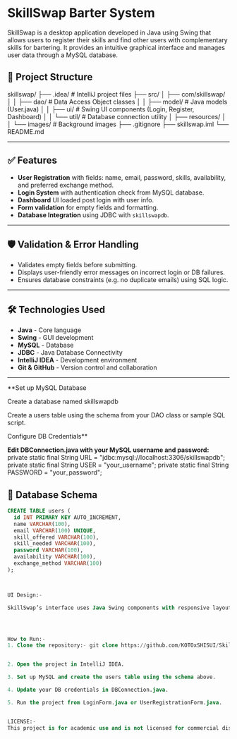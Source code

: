 # SkillSwap Barter System

SkillSwap is a desktop application developed in Java using Swing that allows users to register their skills and find other users with complementary skills for bartering. It provides an intuitive graphical interface and manages user data through a MySQL database.

## 📁 Project Structure

skillswap/
├── .idea/ # IntelliJ project files
├── src/
│ ├── com/skillswap/
│ │ ├── dao/ # Data Access Object classes
│ │ ├── model/ # Java models (User.java)
│ │ ├── ui/ # Swing UI components (Login, Register, Dashboard)
│ │ └── util/ # Database connection utility
│ ├── resources/
│ │ └── images/ # Background images
├── .gitignore
├── skillswap.iml
└── README.md

---

## ✅ Features

- **User Registration** with fields: name, email, password, skills, availability, and preferred exchange method.
- **Login System** with authentication check from MySQL database.
- **Dashboard** UI loaded post login with user info.
- **Form validation** for empty fields and formatting.
- **Database Integration** using JDBC with `skillswapdb`.
  
---


## 🛡️ Validation & Error Handling

- Validates empty fields before submitting.
- Displays user-friendly error messages on incorrect login or DB failures.
- Ensures database constraints (e.g. no duplicate emails) using SQL logic.

---

## 🛠️ Technologies Used

- **Java** - Core language
- **Swing** - GUI development
- **MySQL** - Database
- **JDBC** - Java Database Connectivity
- **IntelliJ IDEA** - Development environment
- **Git & GitHub** - Version control and collaboration

---
**Set up MySQL Database

Create a database named skillswapdb

Create a users table using the schema from your DAO class or sample SQL script.

Configure DB Credentials**

**Edit DBConnection.java with your MySQL username and password:**
private static final String URL = "jdbc:mysql://localhost:3306/skillswapdb";
private static final String USER = "your_username";
private static final String PASSWORD = "your_password";


## 💾 Database Schema

```sql
CREATE TABLE users (
  id INT PRIMARY KEY AUTO_INCREMENT,
  name VARCHAR(100),
  email VARCHAR(100) UNIQUE,
  skill_offered VARCHAR(100),
  skill_needed VARCHAR(100),
  password VARCHAR(100),
  availability VARCHAR(100),
  exchange_method VARCHAR(100)
);



UI Design:-

SkillSwap’s interface uses Java Swing components with responsive layouts. Background images and clear alignment enhance the aesthetics. Components reposition based on window resizing for better usability.




How to Run:-
1. Clone the repository:- git clone https://github.com/KOTOxSHISUI/SkillSwap-Barter-System.git


2. Open the project in IntelliJ IDEA.

3. Set up MySQL and create the users table using the schema above.

4. Update your DB credentials in DBConnection.java.

5. Run the project from LoginForm.java or UserRegistrationForm.java.


LICENSE:-
This project is for academic use and is not licensed for commercial distribution.
